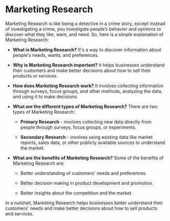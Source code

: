# Marketing Research

Marketing Research is like being a detective in a crime story, except instead of investigating a crime, you investigate people’s behavior and opinions to discover what they like, want, and need. So, here is a simple explanation of Marketing Research:

* **What is Marketing Research?** It's a way to discover information about people's needs, wants, and preferences.

* **Why is Marketing Research important?** It helps businesses understand their customers and make better decisions about how to sell their products or services.

* **How does Marketing Research work?** It involves collecting information through surveys, focus groups, and other methods, analyzing the data, and using it to make decisions.

* **What are the different types of Marketing Research?** There are two types of Marketing Research:

  - **Primary Research** - involves collecting new data directly from people through surveys, focus groups, or experiments. 

  - **Secondary Research** - involves using existing data like market reports, sales data, or other publicly available sources to understand the market.

* **What are the benefits of Marketing Research?** Some of the benefits of Marketing Research are:

  - Better understanding of customers' needs and preferences.
  
  - Better decision making in product development and promotion.
  
  - Better insights about the competition and the market.

In a nutshell, Marketing Research helps businesses better understand their customers' needs and make better decisions about how to sell products and services.
